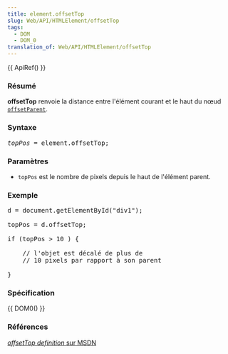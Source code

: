 ```yaml
---
title: element.offsetTop
slug: Web/API/HTMLElement/offsetTop
tags:
  - DOM
  - DOM_0
translation_of: Web/API/HTMLElement/offsetTop
---
```

<p>{{ ApiRef() }}</p>

<h3 id="R.C3.A9sum.C3.A9">Résumé</h3>

<p><strong>offsetTop</strong> renvoie la distance entre l'élément courant et le haut du nœud <a href="/fr/docs/DOM/element.offsetParent"><code>offsetParent</code></a>.</p>

<h3 id="Syntaxe">Syntaxe</h3>

<pre class="eval"><em>topPos</em> = element.offsetTop;
</pre>

<h3 id="Param.C3.A8tres">Paramètres</h3>

<ul>
 <li><code>topPos</code> est le nombre de pixels depuis le haut de l'élément parent.</li>
</ul>

<h3 id="Exemple">Exemple</h3>

<pre>d = document.getElementById("div1");

topPos = d.offsetTop;

if (topPos &gt; 10 ) {

    // l'objet est décalé de plus de
    // 10 pixels par rapport à son parent

}
</pre>

<h3 id="Sp.C3.A9cification">Spécification</h3>

<p>{{ DOM0() }}</p>

<h3 id="R.C3.A9f.C3.A9rences">Références</h3>

<p><a href="http://msdn2.microsoft.com/en-us/library/ms534303.aspx"><em>offsetTop definition</em> sur MSDN</a></p>
